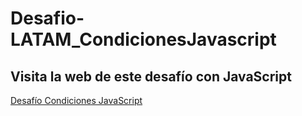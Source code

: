 # Desafio-LATAM_CondicionesJavascript

## Visita la web de este desafío con JavaScript
<a href="" target="_blank" rel="noopener noreferrer">Desafío Condiciones JavaScript</a>